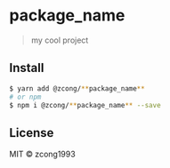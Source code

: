 # **package_name**

<!-- [![NPM version](https://img.shields.io/npm/v/@zcong/**package_name**.svg?style=flat)](https://npmjs.com/package/@zcong/**package_name**) -->
<!-- [![NPM downloads](https://img.shields.io/npm/dm/@zcong/**package_name**.svg?style=flat)](https://npmjs.com/package/@zcong/**package_name**) -->
<!-- [![codecov](https://codecov.io/gh/zcong1993/**package_name**/branch/master/graph/badge.svg)](https://codecov.io/gh/zcong1993/**package_name**) -->

> my cool project

## Install

```bash
$ yarn add @zcong/**package_name**
# or npm
$ npm i @zcong/**package_name** --save
```

## License

MIT &copy; zcong1993
